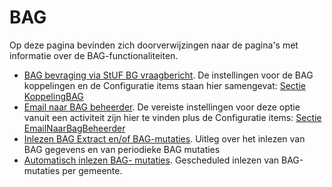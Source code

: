 # BAG

Op deze pagina bevinden zich doorverwijzingen naar de pagina's met informatie over de BAG-functionaliteiten.

- [BAG bevraging via StUF BG vraagbericht](/docs/probleemoplossing/programmablokken/bag_bevraging.md). De instellingen voor de BAG koppelingen en de Configuratie items staan hier samengevat: [Sectie KoppelingBAG](/docs/instellen_inrichten/configuratie/sectie_koppelingbag.md)
- [Email naar BAG beheerder](/docs/probleemoplossing/programmablokken/email_bag-beheerder.md). De vereiste instellingen voor deze optie vanuit een activiteit zijn hier te vinden plus de Configuratie items: [Sectie EmailNaarBagBeheerder](/docs/instellen_inrichten/configuratie/sectie_emailnaarbagbeheerder.md)
- [Inlezen BAG Extract en/of BAG-mutaties](/docs/probleemoplossing/programmablokken/inlezen_bag-extract_en_bag-mutaties.md). Uitleg over het inlezen van BAG gegevens en van periodieke BAG mutaties
- [Automatisch inlezen BAG- mutaties](/docs/probleemoplossing/programmablokken/automatisch_inlezen_bag_-mutaties.md). Gescheduled inlezen van BAG-mutaties per gemeente.
